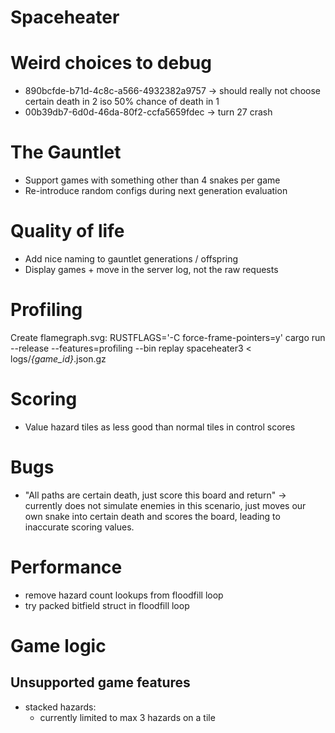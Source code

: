 # Spaceheater
# Weird choices to debug
- 890bcfde-b71d-4c8c-a566-4932382a9757 -> should really not choose certain death in 2 iso 50% chance of death in 1
- 00b39db7-6d0d-46da-80f2-ccfa5659fdec -> turn 27 crash

# The Gauntlet
- Support games with something other than 4 snakes per game
- Re-introduce random configs during next generation evaluation

# Quality of life
- Add nice naming to gauntlet generations / offspring
- Display games + move in the server log, not the raw requests

# Profiling
Create flamegraph.svg:
  RUSTFLAGS='-C force-frame-pointers=y' cargo run --release --features=profiling --bin replay spaceheater3 < logs/*{game_id}*.json.gz

# Scoring
- Value hazard tiles as less good than normal tiles in control scores

# Bugs
- "All paths are certain death, just score this board and return" -> currently does not simulate enemies in this scenario, just moves our own snake into certain death and scores the board, leading to inaccurate scoring values.

# Performance
- remove hazard count lookups from floodfill loop
- try packed bitfield struct in floodfill loop

# Game logic
## Unsupported game features
- stacked hazards:
  - currently limited to max 3 hazards on a tile
  
